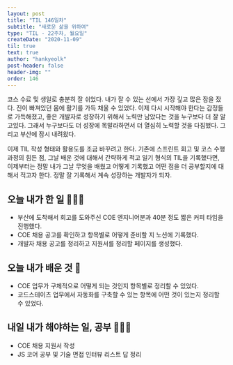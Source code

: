 ```yaml
---
layout: post
title: "TIL 146일차"
subtitle: "새로운 삶을 위하여"
type: "TIL - 22주차, 월요일"
createDate: "2020-11-09"
til: true
text: true
author: "hankyeolk"
post-header: false
header-img: ""
order: 146
---
```


코스 수료 및 생일로 충분히 잘 쉬었다. 내가 잘 수 있는 선에서 가장 깊고 많은 잠을 잤다. 진이 빠져있던 몸에 활기를 가득 채울 수 있었다. 이제 다시 시작해야 한다는 감정들로 가득해졌고, 좋은 개발자로 성장하기 위해서 노력만 남았다는 것을 누구보다 더 잘 알고있다. 그래서 누구보다도 더 성장에 목말라하면서 더 열심히 노력할 것을 다짐했다. 그리고 부산에 잠시 내려왔다. <br />

이제 TIL 작성 형태와 활용도를 조금 바꾸려고 한다. 기존에 스프린트 회고 및 코스 수행 과정의 힘든 점, 그날 배운 것에 대해서 간략하게 적고 일기 형식의 TIL을 기록했다면, 이제부터는 정말 내가 그날 무엇을 배웠고 어떻게 기록했고 어떤 점을 더 공부할지에 대해서 적고자 한다. 정말 잘 기록해서 계속 성장하는 개발자가 되자. <br />

## 오늘 내가 한 일 🏃🏻‍♂️

- 부산에 도착해서 회고를 도와주신 COE 엔지니어분과 40분 정도 짧은 커피 타임을 진행했다.
- COE 채용 공고를 확인하고 항목별로 어떻게 준비할 지 노션에 기록했다.
- 개발자 채용 공고를 정리하고 지원서를 정리할 페이지를 생성했다.
  <br/>

## 오늘 내가 배운 것 🦄

- COE 업무가 구체적으로 어떻게 되는 것인지 항목별로 정리할 수 있었다.
- 코드스테이츠 업무에서 자동화를 구축할 수 있는 항목에 어떤 것이 있는지 정리할 수 있었다.
  <br />

## 내일 내가 해야하는 일, 공부 🧙🏻‍♂️

- COE 채용 지원서 작성
- JS 코어 공부 및 기술 면접 인터뷰 리스트 답 정리
